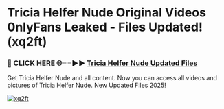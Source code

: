 # Tricia Helfer Nude Original Videos 0nlyFans Leaked - Files Updated! (xq2ft)

<h3>🔴 CLICK HERE 🌐==►► <a href="https://tinyurl.com/52m3yx9h" rel="nofollow">Tricia Helfer Nude Updated Files</a></h3>

Get Tricia Helfer Nude and all content. Now you can access all videos and pictures of Tricia Helfer Nude. New Updated Files 2025!

[![xq2ft](https://i.imgur.com/TnHtlc8.gif)](https://tinyurl.com/52m3yx9h)
